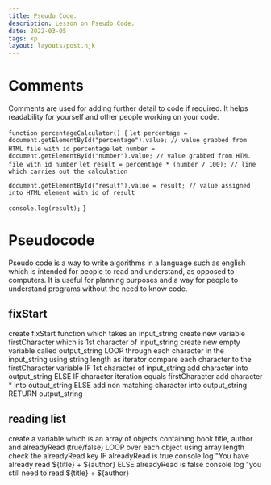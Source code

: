```yaml
---
title: Pseudo Code.
description: Lesson on Pseudo Code.
date: 2022-03-05
tags: kp
layout: layouts/post.njk
---
```


# Comments

Comments are used for adding further detail to code if required. It helps readability for yourself and other people working on your code. 

`function percentageCalculator() {`
  `let percentage = document.getElementById("percentage").value; // value grabbed from HTML file with id percentage`
  `let number = document.getElementById("number").value; // value grabbed from HTML file with id number`
  `let result = percentage * (number / 100); // line which carries out the calculation`
  
  `document.getElementById("result").value = result; // value assigned into HTML element with id of result`
  
  `console.log(result);`
`}`


# Pseudocode
Pseudo code is a way to write algorithms in a language such as english which is intended for people to read and understand, as opposed to computers. It is useful for planning purposes and a way for people to understand programs without the need to know code. 

## fixStart
create fixStart function which takes an input_string
    create new variable firstCharacter which is 1st character of input_string
    create new empty variable called output_string
    LOOP through each character in the input_string using string length as iterator
        compare each character to the firstCharacter variable
        IF 1st character of input_string
            add character into output_string
        ELSE IF character iteration equals firstCharacter
            add character * into output_string
        ELSE add non matching character into output_string
    RETURN output_string

## reading list
 create a variable which is an array of objects containing book title, author and alreadyRead (true/false)
 LOOP over each object using array length
     check the alreadyRead key
     IF alreadyRead is true
         console log "You have already read ${title} + ${author}
     ELSE alreadyRead is false
         console log "you still need to read ${title} + ${author}